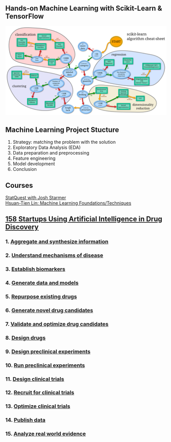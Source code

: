 ## Hands-on Machine Learning with Scikit-Learn & TensorFlow

![cheat sheet](https://github.com/Ruidong-Li/DL/blob/master/cheat-sheet.png)


## Machine Learning Project Stucture
1. Strategy: matching the problem with the solution
2. Exploratory Data Analysis (EDA)
3. Data preparation and preprocessing
4. Feature engineering
5. Model development
6. Conclusion

## Courses
[StatQuest with Josh Starmer](https://www.youtube.com/user/joshstarmer/featured)  
[Hsuan-Tien Lin: Machine Learning Foundations/Techniques](https://www.youtube.com/user/hsuantien)


## [158 Startups Using Artificial Intelligence in Drug Discovery](https://blog.benchsci.com/startups-using-artificial-intelligence-in-drug-discovery)

### 1. [Aggregate and synthesize information](https://blog.benchsci.com/startups-using-artificial-intelligence-in-drug-discovery#aggregate_and_synthesize_information)
### 2. [Understand mechanisms of disease](https://blog.benchsci.com/startups-using-artificial-intelligence-in-drug-discovery#understand_mechanisms_of_disease)
### 3. [Establish biomarkers](https://blog.benchsci.com/startups-using-artificial-intelligence-in-drug-discovery#establish_biomarkers)
### 4. [Generate data and models](https://blog.benchsci.com/startups-using-artificial-intelligence-in-drug-discovery#generate_data_and_models)
### 5. [Repurpose existing drugs](https://blog.benchsci.com/startups-using-artificial-intelligence-in-drug-discovery#repurpose_existing_drugs)
### 6. [Generate novel drug candidates](https://blog.benchsci.com/startups-using-artificial-intelligence-in-drug-discovery#generate_novel_drug_candidates)
### 7. [Validate and optimize drug candidates](https://blog.benchsci.com/startups-using-artificial-intelligence-in-drug-discovery#validate_and_optimize_drug_candidates)
### 8. [Design drugs](https://blog.benchsci.com/startups-using-artificial-intelligence-in-drug-discovery#design_drugs)
### 9. [Design preclinical experiments](https://blog.benchsci.com/startups-using-artificial-intelligence-in-drug-discovery#design_preclinical_experiments)
### 10. [Run preclinical experiments](https://blog.benchsci.com/startups-using-artificial-intelligence-in-drug-discovery#run_preclinical_experiments)
### 11. [Design clinical trials](https://blog.benchsci.com/startups-using-artificial-intelligence-in-drug-discovery#design_clinical_trials)
### 12. [Recruit for clinical trials](https://blog.benchsci.com/startups-using-artificial-intelligence-in-drug-discovery#recruit_for_clinical_trials)
### 13. [Optimize clinical trials](https://blog.benchsci.com/startups-using-artificial-intelligence-in-drug-discovery#optimize_clinical_trials)
### 14. [Publish data](https://blog.benchsci.com/startups-using-artificial-intelligence-in-drug-discovery#publish_data)
### 15. [Analyze real world evidence](https://blog.benchsci.com/startups-using-artificial-intelligence-in-drug-discovery#analyze_real_world_evidence)
